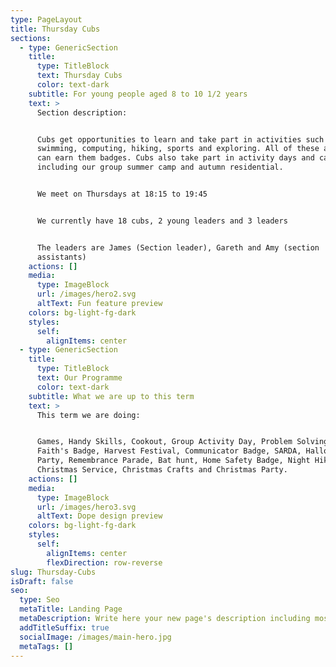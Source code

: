 ```yaml
---
type: PageLayout
title: Thursday Cubs
sections:
  - type: GenericSection
    title:
      type: TitleBlock
      text: Thursday Cubs
      color: text-dark
    subtitle: For young people aged 8 to 10 1/2 years
    text: >
      Section description:


      Cubs get opportunities to learn and take part in activities such as
      swimming, computing, hiking, sports and exploring. All of these activities
      can earn them badges. Cubs also take part in activity days and camps
      including our group summer camp and autumn residential.


      We meet on Thursdays at 18:15 to 19:45


      We currently have 18 cubs, 2 young leaders and 3 leaders


      The leaders are James (Section leader), Gareth and Amy (section
      assistants)
    actions: []
    media:
      type: ImageBlock
      url: /images/hero2.svg
      altText: Fun feature preview
    colors: bg-light-fg-dark
    styles:
      self:
        alignItems: center
  - type: GenericSection
    title:
      type: TitleBlock
      text: Our Programme
      color: text-dark
    subtitle: What we are up to this term
    text: >
      This term we are doing:


      Games, Handy Skills, Cookout, Group Activity Day, Problem Solving, World
      Faith's Badge, Harvest Festival, Communicator Badge, SARDA, Halloween
      Party, Remembrance Parade, Bat hunt, Home Safety Badge, Night Hike,
      Christmas Service, Christmas Crafts and Christmas Party.
    actions: []
    media:
      type: ImageBlock
      url: /images/hero3.svg
      altText: Dope design preview
    colors: bg-light-fg-dark
    styles:
      self:
        alignItems: center
        flexDirection: row-reverse
slug: Thursday-Cubs
isDraft: false
seo:
  type: Seo
  metaTitle: Landing Page
  metaDescription: Write here your new page's description including most relevant keywords.
  addTitleSuffix: true
  socialImage: /images/main-hero.jpg
  metaTags: []
---
```

